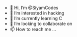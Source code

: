 - 👋 Hi, I’m @SiyamCodes
- 👀 I’m interested in hacking 
- 🌱 I’m currently learning C
- 💞️ I’m looking to collaborate on 
- 📫 How to reach me ...

<!---
SiyamCodes/SiyamCodes is a ✨ special ✨ repository because its `README.md` (this file) appears on your GitHub profile.
You can click the Preview link to take a look at your changes.
--->
